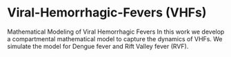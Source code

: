 # Viral-Hemorrhagic-Fevers (VHFs)
Mathematical Modeling of Viral Hemorrhagic Fevers
In this work we develop a compartmental mathematical model to capture the dynamics of VHFs. We simulate the model for Dengue fever and Rift Valley fever (RVF). 
